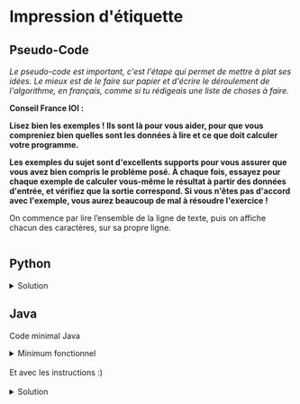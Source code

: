 # Impression d'étiquette

## Pseudo-Code

_Le pseudo-code est important, c'est l'étape qui permet de mettre à plat ses idées. Le mieux est de le faire sur papier et d'écrire le déroulement de l'algorithme, en français, comme si tu rédigeais une liste de choses à faire._

**Conseil France IOI :**

**Lisez bien les exemples ! Ils sont là pour vous aider, pour que vous compreniez bien quelles sont les données à lire et ce que doit calculer votre programme.**

**Les exemples du sujet sont d'excellents supports pour vous assurer que vous avez bien compris le problème posé. À chaque fois, essayez pour chaque exemple de calculer vous-même le résultat à partir des données d'entrée, et vérifiez que la sortie correspond. Si vous n'êtes pas d'accord avec l'exemple, vous aurez beaucoup de mal à résoudre l'exercice !**

On commence par lire l’ensemble de la ligne de texte, puis on affiche chacun des caractères, sur sa propre ligne. 

```

```

## Python

<details>
  <summary>Solution</summary>

```Python
texte = input()
for idCaractere in range(len(texte)):
   print(texte[idCaractere])
```

</details>

## Java

Code minimal Java

<details>
  <summary>Minimum fonctionnel</summary>

```Java
  class Main {
    public static void main(String[] args) {
      // ton code ici
    }
  }
```

</details>

</br>
Et avec les instructions :)
</br>
</br>

<details>
  <summary>Solution</summary>


```Java
import algorea.Scanner;
class Main
{
   public static void main(String[] args)
   {
      Scanner input = new Scanner(System.in);
      
      String ligne = input.nextLine();
      for (int iCar = 0; iCar < ligne.length(); iCar = iCar + 1)
      {
         System.out.println(ligne.charAt(iCar));
      }
   }
}
```

</details>
